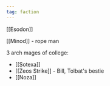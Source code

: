 ```yaml
---
tag: faction
---
```

[[Esodon]]

[[Minod]] - rope man

3 arch mages of college:
- [[Sotexa]]
- [[Zeos Strike]] - Bill, Tolbat's bestie
- [[Noza]]